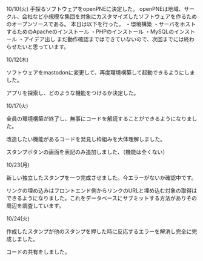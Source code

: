10/10(火)
手探るソフトウェアをopenPNEに決定した。
openPNEは地域、サークル、会社など小規模な集団を対象にカスタマイズしたソフトウェアを作るためのオープンソースである。
本日は以下を行った。
・環境構築
    ・サーバをホストするためのApacheのインストール
    ・PHPのインストール
    ・MySQLのインストール
・アイデア出し
まだ動作確認まではできていないので、次回までには終わらせたいと思っています。


10/12(木)

ソフトウェアをmastodonに変更して、再度環境構築して起動できるようにしました。

アプリを探索し、どのような機能をつけるか決定した。




10/17(火)

全員の環境構築が終了し、無事にコードを解読することができるようになりました。

改造したい機能があるコードを発見し枠組みを大体理解しました。

スタンプボタンの画面を表記のみ追加しました、（機能は全くない）



10/23(月)

新しい独立したスタンプを一つ完成させました。今エラーがないか確認中です。

リンクの埋め込みはフロントエンド側からリンクのURLと埋め込む対象の取得はできるようになりました。これをデータベースにサブミットする方法がありその周辺を調査しています。


10/24(火)

作成したスタンプが他のスタンプを押した時に反応するエラーを解消し完全に完成しました。

コードの共有をしました。
